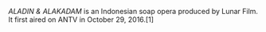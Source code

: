 _ALADIN & ALAKADAM_ is an Indonesian soap opera produced by Lunar Film. It first aired on ANTV in October 29, 2016.[1]
